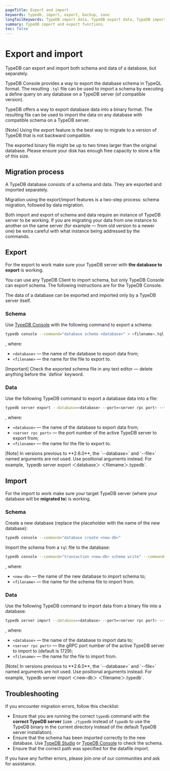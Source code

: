```yaml
---
pageTitle: Export and import
keywords: typedb, import, export, backup, save
longTailKeywords: TypeDB import data, TypeDB export data, TypeDB import database, TypeDB export database
summary: TypeDB import and export functions.
toc: false
---
```


# Export and import

TypeDB can export and import both schema and data of a database, but separately. 

TypeDB Console provides a way to export the database schema in TypeQL format. The resulting `.tql` file can be used to 
import a schema by executing a define query on any database on a TypeDB server (of compatible version).

TypeDB offers a way to export database data into a binary format. The resulting file can be used to import the data on 
any database with compatible schema on a TypeDB server. 

<div class="note">
[Note]
Using the export feature is the best way to migrate to a version of TypeDB that is not backward compatible.
</div>

The exported binary file might be up to two times larger than the original database. Please ensure your disk has enough 
free capacity to store a file of this size.

## Migration process

A TypeDB database consists of a schema and data. They are exported and imported separately. 

Migration using the export/import features is a two-step process: schema migration, followed by data migration.

Both import and export of schema and data require an instance of TypeDB server to be working. If you are migrating 
your data from one instance to another on the same server (for example — from old version to a newer one) be extra 
careful with what instance being addressed by the commands.

## Export

For the export to work make sure your TypeDB server with **the database to export** is working.

You can use any TypeDB Client to import schema, but only TypeDB Console can export schema. The following instructions 
are for the TypeDB Console.

The data of a database can be exported and imported only by a TypeDB server itself.

### Schema

Use [TypeDB Console](../../02-clients/02-console.md) with the following command to export a schema:

<!-- test-ignore -->
```bash
typedb console --command="database schema <database>" > <filename>.tql
```

, where: 

* `<database>` — the name of the database to export data from;
* `<filename>` — the name for the file to export to.

<div class="note">
[Important]
Check the exported schema file in any text editor — delete anything before the `define` keyword.
</div>

### Data

Use the following TypeDB command to export a database data into a file:

<!-- test-ignore -->
```bash
typedb server export --database=<database> --port=<server rpc port> --file=<filename>.typedb
```

, where: 

* `<database>` — the name of the database to export data from;
* `<server rpc port>` — the port number of the active TypeDB server to export from;
* `<filename>` — the name for the file to export to.

<!-- The symbols <> are substituted here for their alternatives ＜＞ due to HTML tags compatibility issue --->

<div class="note">
[Note]
In versions previous to **2.6.0**, the `--database=` and `--file=` named arguments are not used. 
Use positional arguments instead. For example, `typedb server export ＜database＞ ＜filename＞.typedb`.
</div>

## Import

For the import to work make sure your target TypeDB server (where your database will be **migrated to**) is working.

### Schema

Create a new database (replace the <new-db> placeholder with the name of the new database):

<!-- test-ignore -->
```bash
typedb console --command="database create <new-db>"
```

Import the schema from a `tql` file to the database:

<!-- test-ignore -->
```bash
typedb console --command="transaction <new-db> schema write" --command="source <filename>.tql" --command="commit"
```
, where: 

* `<new-db>` — the name of the new database to import schema to;
* `<filename>` — the name for the schema file to import from.

### Data

Use the following TypeDB command to import data from a binary file into a database:

<!-- test-ignore -->
```bash
typedb server import --database=<database> --port=<server rpc port> --file=<filename>.typedb
```

, where: 

* `<database>` — the name of the database to import data to;
* `<server rpc port>` — the gRPC port number of the active TypeDB server to import to (default is 1729);
* `<filename>` — the name for the file to import from.

<!-- The symbols <> are substituted here for their alternatives ＜＞ due to HTML tags compatibility issue --->

<div class="note">
[Note]
In versions previous to **2.6.0**, the `--database=` and `--file=` named arguments are not used. 
Use positional arguments instead. For example, `typedb server import ＜new-db＞ ＜filename＞.typedb`.
</div>

## Troubleshooting

If you encounter migration errors, follow this checklist:

* Ensure that you are running the correct `typedb` command with the **correct TypeDB server** (use `./typedb` instead 
  of `typedb` to use the TypeDB binary in the current directory instead of the default TypeDB server installation).
* Ensure that the schema has been imported correctly to the new database. 
  Use [TypeDB Studio](../../02-clients/01-studio.md) or [TypeDB Console](../../02-clients/02-console.md) to check the 
  schema.
* Ensure that the correct path was specified for the datafile import.

If you have any further errors, please join one of our communities and ask for assistance.

